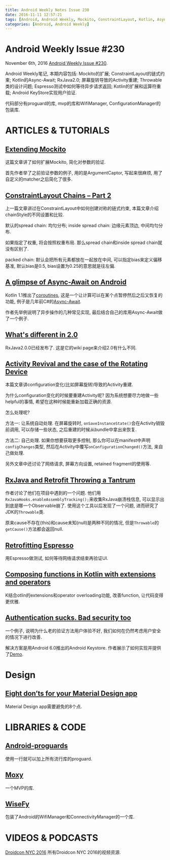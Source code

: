 ```yaml
---
title: Android Weekly Notes Issue 230
date: 2016-11-11 12:57:21
tags: [Android, Android Weekly, Mockito, ConstraintLayout, Kotlin, Async-Await, RxJava, RxJava2.0, Activity, Rotation, Retrofit, JDK, Espresso, Authentication, KeyStore, proguard, MVP, WifiManager, ConfigurationManager, Material Design]
categories: [Android, Android Weekly]
---
```

# Android Weekly Issue #230
November 6th, 2016
[Android Weekly Issue #230](http://androidweekly.net/issues/issue-230).

Android Weekly笔记, 本期内容包括: Mockito的扩展; ConstraintLayout的链式约束; Kotlin的Async-Await; RxJava2.0; 屏幕旋转导致的Activity重建; Throwable类的设计问题; Espresso测试中如何等待异步请求返回; Kotlin的扩展和运算符重载; Android KeyStore实现用户验证.

代码部分有proguard的库, mvp的库和WifiManager, ConfigurationManager的包装库.

<!-- more -->

# ARTICLES & TUTORIALS
## [Extending Mockito](http://jeroenmols.com/blog/2016/10/31/mockitomatchers/)
这篇文章讲了如何扩展Mockito, 简化对参数的验证.

首先作者举了之前验证参数的例子, 用的是ArgumentCaptor, 写起来很麻烦, 用了自定义的matcher之后简化了很多.

## [ConstraintLayout Chains – Part 2](https://blog.stylingandroid.com/constraintlayout-chains-part-2/)
上一篇文章讲过在ConstraintLayout中如何创建对称的链式约束, 本篇文章介绍chainStyle的不同设置和比较.

默认的spread chain: 均匀分布;
inside spread chain: 边缘元素顶边, 中间均匀分布.

如果指定了权重, 将会按照权重布局. 那么spread chain和inside spread chain就没有区别了.

packed chain: 默认会把所有元素都放在一起放在中间, 可以指定bias来定义偏移基准, 默认bias是0.5, bias设置为0.25的意思就是往左偏. 

## [A glimpse of Async-Await on Android](https://medium.com/@haarman.niek/async-await-in-android-f0202cf31088#.bdf3jarxd)
Kotlin 1.1推出了[coroutines](https://github.com/Kotlin/kotlin-coroutines), 这是一个让计算可以在某个点暂停然后之后又恢复的功能, 例子是几年前C#的[Async-Await](http://blog.stephencleary.com/2012/02/async-and-await.html).

作者先举例说明了异步操作的几种常见实现, 最后结合自己的库用Async-Await做了一个例子.

## [What's different in 2.0](https://github.com/ReactiveX/RxJava/wiki/What's-different-in-2.0)
RxJava2.0.0已经发布了. 这是它的wiki page来介绍2.0有什么不同.

## [Activity Revival and the case of the Rotating Device](https://medium.com/google-developers/activity-revival-and-the-case-of-the-rotating-device-167e34f9a30d#.fwrqz8nit)
本篇文章讲configuration变化(比如屏幕旋转)导致的Activity重建.

为什么configuration变化的时候要重建Activity呢? 因为系统想要尽力地做一些helpful的事情, 希望在这种时候能重新加载正确的资源.

怎么处理呢?

方法一: 让系统自动处理. 在屏幕旋转时, `onSaveInstanceState()`会在Activity销毁前调用, 可以存储一些状态, 之后重建的时候从bundle中拿出来恢复.

方法二: 自己处理. 如果你想要获取更多控制, 那么你可以在manifest中声明`configChanges`类型, 然后在Activity中覆写`onConfigurationChanged()`方法, 来自己做处理.

另外文章中还讨论了网络请求, 屏幕方向设置, retained fragment的使用等.

## [RxJava and Retrofit Throwing a Tantrum](https://medium.com/square-corner-blog/no-cause-for-concern-rxjava-and-retrofit-throwing-a-tantrum-96c9e4ba8a6c#.p1ck4zijo)
作者讨论了他们在项目中遇到的一个问题.
他们用`RxJavaHooks.enableAssemblyTracking();`来收集RxJava崩溃栈信息, 可以显示出到底是哪一个Observable崩了. 
使用这个工具以后发现了一个问题, 进而研究了JDK的`Throwable`类.

原来cause不存在(this)和cause未知(null)是两种不同的情况, 但是`Throwable`的`getCause()`方法都会返回null.

## [Retrofitting Espresso](http://collectiveidea.com/blog/archives/2016/10/13/retrofitting-espresso/)
用Espresso做测试, 如何等待网络请求结束再验证UI.

## [Composing functions in Kotlin with extensions and operators](https://www.novoda.com/blog/composing-functions-in-kotlin-with-extensions-and-operators/)
K结合otlin的extensions和operator overloading功能, 改善function, 让代码变得更优雅.

## [Authentication sucks. Bad security too](https://medium.com/@flschweiger/authentication-sucks-bad-security-too-345ed20463d4#.yl40vbtgd)
一个例子, 说明为什么老的验证方法用户体验不好, 我们如何在仍然考虑用户安全的情况下进行改善.

解决方案是用Android 6.0推出的Android Keystore.
作者展示了如何实现并提供了[Demo](https://github.com/flschweiger/SafeApp).

# Design
## [Eight don’ts for your Material Design app](https://blog.prototypr.io/common-material-design-bad-practices-to-avoid-b7995f251329#.ij9u38lu7)
Material Design app需要避免的8个点.

# LIBRARIES & CODE
## [Android-proguards](https://github.com/yongjhih/android-proguards)
使用一行就可以加上所有流行库的proguard.

## [Moxy](https://github.com/Arello-Mobile/Moxy)
一个MVP的库.

## [WiseFy](https://github.com/isuPatches/WiseFy)
包装了Android的WifiManager和ConnectivityManager的一个库.

# VIDEOS & PODCASTS
[Droidcon NYC 2016](https://www.youtube.com/playlist?list=PLnVy79PaFHMXJha06t6pWfkYcATV4oPvC)
所有Droidcon NYC 2016的视频资源.